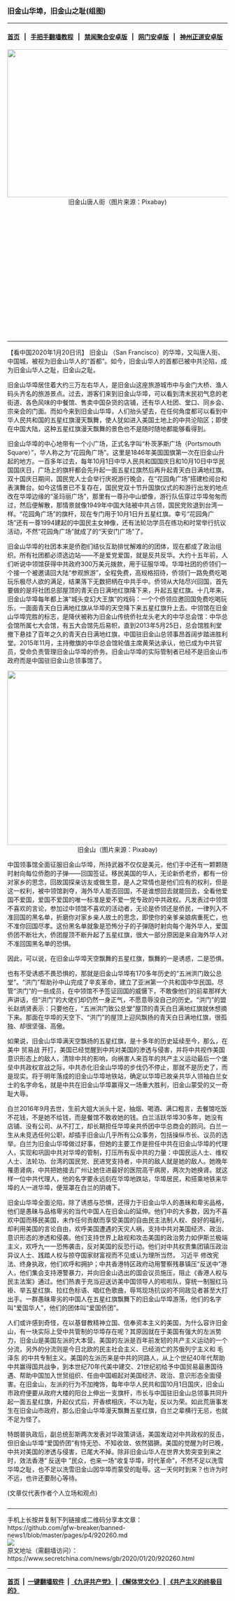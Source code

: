 ### 旧金山华埠，旧金山之耻(组图)
------------------------

#### [首页](https://github.com/gfw-breaker/banned-news1/blob/master/README.md) &nbsp;&nbsp;|&nbsp;&nbsp; [手把手翻墙教程](https://github.com/gfw-breaker/guides/wiki) &nbsp;&nbsp;|&nbsp;&nbsp; [禁闻聚合安卓版](https://github.com/gfw-breaker/bn-android) &nbsp;&nbsp;|&nbsp;&nbsp; [网门安卓版](https://github.com/oGate2/oGate) &nbsp;&nbsp;|&nbsp;&nbsp; [神州正道安卓版](https://github.com/SzzdOgate/update) 



<div class="article_right" style="fone-color:#000">
 <p style="text-align:center">
  <img alt="" src="https://img3.secretchina.com/pic/2020/1-20/p2607812a6907044-ss.jpg" style="height:337px; width:600px"/>
  <br>
   旧金山唐人街（图片来源：Pixabay)
   <span id="hideid" name="hideid" style="color:red;display:none;">
    <span href="https://www.secretchina.com">
    </span>
   </span>
  </br>
 </p>
 <div id="txt-mid1-t21-2017">
  <ins class="adsbygoogle" data-ad-client="ca-pub-1276641434651360" data-ad-slot="2451032099" style="display:inline-block;width:336px;height:280px">
  </ins>
  

---


  </div>
 </div>
 <p>
  【看中国2020年1月20日讯】
  <span href="https://www.secretchina.com/news/gb/tag/旧金山" target="_blank">
   旧金山
  </span>
  （San Francisco）的华埠，又叫唐人街、中国城，被视为旧金山华人的“首都”。如今，旧金山华人的首都已被中共沦陷，成为旧金山华人之耻，旧金山之耻。
  <span id="hideid" name="hideid" style="color:red;display:none;">
   <span href="https://www.secretchina.com">
   </span>
  </span>
 </p>
 <p>
  旧金山华埠居住着大约三万左右华人，是旧金山这座旅游城市中与金门大桥、渔人码头齐名的旅游景点。过去，游客们来到旧金山华埠，可以看到清末民初气息的老街道、各色风味的中餐馆、售卖中国杂货的店铺，还有华人社团、堂口、同乡会、宗亲会的门面。而如今来到旧金山华埠，人们抬头望去，在任何角度都可以看到中华人民共和国的五星红旗漫天飘舞，使人犹如进入美国土地上的中共沦陷区；即使在中国大陆，这种五星红旗漫天飘舞的景色也不是随时随地都能够看得到。
 </p>
 <p>
  旧金山华埠的中心地带有一个小广场，正式名字叫“朴茨茅斯广场（Portsmouth Square）”，华人称之为“花园角广场”。这里是1846年美国国旗第一次在旧金山升起的地方。一百多年过去，每年10月1日中华人民共和国国庆日和10月10日中华民国国庆日，广场上的旗杆都会先升起一面五星红旗然后再升起青天白日满地红旗。双十国庆日期间，国民党人士会举行庆祝游行晚会，在“花园角广场”搭建检阅台和表演舞台。如今这情景已不复存在，国民党双十节升国旗仪式的和游行出发的地点改在华埠边缘的“圣玛丽广场”，那里有一尊孙中山塑像，游行队伍穿过华埠匆匆而过，然后便解散，那情景就像1949年中国大陆被中共占领，国民党败退到台湾一样。“花园角广场”的旗杆，现在专门用于10月1日升五星红旗。幸亏“花园角广场”还有一尊1994建起的中国民主女神像，还有法轮功学员在练功和时常举行抗议活动，不然“花园角广场”就成了的“天安门广场”了。
 </p>
 <p>
  旧金山华埠的社团本来是侨胞们结伙互助排忧解难的的团体，现在都成了政治组织。所有社团都必须选边站——不是爱党爱国，就是反共反华。大约十五年前，人们听说中领馆获得中共政府300万美元拨款，用于征服华埠。华埠社团的侨领们一个接一个被邀请回大陆“参观旅游”，全程免费，高规格招待，侨领们一路免费吃喝玩乐极尽人欲的满足，结果落下无数把柄在中共手中。侨领从大陆尽兴回国，首先要做的是将社团总部屋顶的青天白日满地红旗降下来，升起五星红旗。十几年来，旧金山华埠每年都上演“城头变幻大王旗”的戏码：一个个侨领应邀回国免费吃喝玩乐，一面面青天白日满地红旗从华埠的天空降下来五星红旗升上去。中领馆在旧金山华埠完胜的标志，是降伏被称为旧金山传统侨社龙头老大的中华总会馆：中华总会馆所属七大会馆，有五大会馆先后易帜，直到2013年5月25日，总会馆胜利堂撤下悬挂了百年之久的青天白日满地红旗，中国驻旧金山总领事昂首阔步踏进胜利堂。2015年11月，主持撤旗的中华总会馆轮值主席黄荣达承认，他已成为中共官员，受命负责管理旧金山华埠的侨务。旧金山华埠的实际管制者已经不是旧金山市政府而是中国驻旧金山总领事馆了。
 </p>
 <p style="text-align:center">
  <img alt="" src="https://img3.secretchina.com/pic/2020/1-20/p2607813a926605463-ss.jpg" style="height:397px; width:600px"/>
  <br>
   旧金山（图片来源：Pixabay)
  </br>
 </p>
 <p>
  中国领事馆全面征服旧金山华埠，所持武器不仅仅是美元，他们手中还有一颗颗随时射向每位侨胞的子弹——回国签证。移民美国的华人，无论新侨老侨，都有一份对家乡的思念，回故国探亲访友或做生意，是人之常情也是他们应有的权利，但是这一权利，被中领馆剥夺，海外华人能否回国，不是谁想回去就能回去，全看他爱国不爱国，爱国不爱国的唯一标准是爱不爱一党专政的中共政权。凡发表过中领馆不喜欢的言论，参加过中领馆不喜欢的活动者，无论是侨领还是侨民，一律列入不准回国的黑名单，折磨你对家乡亲人故土的思念，即使你的亲爹亲娘病重死亡，也不准你回国尽孝。这份黑名单就象是恐怖分子的子弹随时射向每个海外华人，爱国侨团不断壮大，侨团屋顶不断升起了五星红旗，很大一部分原因是来自海外华人对不准回国黑名单的恐惧。
 </p>
 <p>
  因此，可以说，在旧金山华埠天空飘舞的五星红旗，飘舞的一是诱惑，二是恐惧。
 </p>
 <p>
  也有不受诱惑不畏恐惧的，那就是旧金山华埠有170多年历史的“五洲洪门致公总堂”。“洪门”帮助孙中山完成了辛亥革命，建立了亚洲第一个共和国中华民国。尽管“洪门”的一些成员，在中领馆不予签证回国的威慑下，不敢像他们的前辈那样大声讲话，但“洪门”的大佬们却仍然一身正气，不愿意辱没自己的历史。“洪门”的盟长赵炳贤表示：只要他在，“五洲洪门致公总堂”屋顶的青天白日满地红旗就休想摘下来。那面在华埠的天空下、“洪门”的屋顶上迎风飘扬的青天白日满地红旗，很孤独、却很坚强、高傲。
 </p>
 <p>
  如果说，旧金山华埠满天空飘扬的五星红旗，是十多年的历史延续至今，那么，在美中
  <span href="https://www.secretchina.com/news/gb/tag/贸易战" target="_blank">
   贸易战
  </span>
  开打，美国已经觉醒到中共对美国的渗透与侵害，并将中共视作美国意识形态上的敌人，清除中共的影响，向祸害人来百年的共产主义运动最后一个堡垒中共政权宣战之际，中共赤化旧金山华埠的步伐仍不停止，那就不是历史了，而是现实。将于明年落成的旧金山华埠地铁站，确定以华埠已故亲共华人领袖白兰女士的名字命名，就是中共在旧金山华埠赢得又一场重大胜利，旧金山蒙受的又一奇耻大辱。
 </p>
 <p>
  白兰2016年9月去世，生前大姐大派头十足，抽烟、喝酒、满口粗言，去餐馆吃饭不花钱，不是她不给钱，而是餐馆不敢收她的钱。白兰活跃华埠30多年，她没有店铺、没有公司、从不打工，却长期担任华埠亲共侨团中华总商会的顾问。白兰一生从未竞选任何公职，却插手旧金山几乎所有公众事务，包括操纵市长、议员的选举。白兰为旧金山华埠做过好事，但她的主要工作是担任中共在旧金山华埠的代理人，实现和巩固中共对华埠的管制，打压所有反中共的力量：中国民运人士、维权人士、法轮功、台湾的国民党、民进党支持者，中共的敌人就是她的敌人。她晚年罹患肾病，中共把她接去广州让她住进最好的医院高干病房，两次为她换肾。就这样一位中共代理人，他的名字要永远刻在华埠地跌站，华埠居民，和搭乘地铁来华埠的人一进华埠，便笼罩在白兰的阴魂下。
 </p>
 <p>
  旧金山华埠全面沦陷，除了诱惑与恐惧，还得力于旧金山华人的愚昧和卑劣品格，他们是愚昧与品格卑劣的当代中国人在旧金山的延伸。他们中的大多数，因为不喜欢中国而移民美国，未作任何贡献而享受美国的自由民主法制人权、良好的福利，却利用美国的言论自由，欢呼美国遭遇的天灾人祸，支持中共对美国经济、政治、意识形态的渗透和侵袭。他们支持世界上敌视和攻击美国的政治势力如伊斯兰极端主义，欢呼九一一恐怖袭击，反对美国的反恐行动。他们对中共权贵集团镇压政治异议人士、践踏人权与掠夺国家财富视而不见或认为理所当然，
  <span href="https://www.secretchina.com/news/gb/tag/习近平" target="_blank">
   习近平
  </span>
  修改宪法、终身执政，他们欢呼和拥护；中共香港特区政府动用警察残暴镇压“反送中”港人，他们集会支持港警暴力，并向旧金山选出的国会议员施压，阻止《香港人权与民主法案》通过。他们热衷于充当迎送访美中国领导人的啦啦队，穿统一制服红马褂、举五星红旗、拉红色标语、唱红色歌曲，辱骂现场抗议的不同政见者甚至大打出手。一群愚昧卑劣的中国人在五星红旗飘舞下的旧金山华埠游荡，他们的名字叫“爱国华人”，他们的团体叫“爱国侨团”。
 </p>
 <p>
  人们或许感到奇怪，在以基督教精神立国、信奉资本主义的美国，为什么容许旧金山，有一块实际上受中共管制的华埠存在呢？其原因就在于美国有强大的左派势力，旧金山是美国左派的大本营。美国的左派是百年前发轫的共产主义运动的一个分流，另外的分流则是今日北欧的民主社会主义、已经消亡的苏俄列宁主义和
  <span href="https://www.secretchina.com/news/gb/tag/毛泽东" target="_blank">
   毛泽东
  </span>
  的中共专制主义。美国的左派历来是中共的同路人，从上个世纪40年代帮助中共赢得国共战争，到本世纪70年代美中建交、21世纪初给予中国贸易最惠国待遇、帮助中国加入世贸组织、任由中国崛起对美国经济、政治、意识形态全面侵害。在旧金山，左派的行为不加掩饰，每年中华人民共和国10月1日国庆，旧金山市政府便要从政府大楼的阳台上伸出一支旗杆，市长与中国驻旧金山总领事共同升起一面五星红旗，升起仪式后，开香槟相庆，不以为耻，反以为荣。如此荒唐事发生在旧金山市政府，那么旧金山华埠漫天飘舞五星红旗，白兰之辈横行无忌，也就不足为怪了。
 </p>
 <p>
  特朗普执政后，副总统彭斯两次发表对华政策讲话，美国发动对中共政权的反击，但旧金山华埠“爱国侨团”有恃无恐、不知收敛、依然猖獗。美国的觉醒为时已晚，中共对美国的渗透与侵害，已尾大不掉。除非旧金山华人在世界大势突变到来之时，效法香港“
  <span href="https://www.secretchina.com/news/gb/tag/反送中" target="_blank">
   反送中
  </span>
  ”民众，也来一场“收复华埠，时代革命”，不然不足以洗雪华埠之耻，也不足以洗雪旧金山因华埠而蒙受的耻辱。这一天何时到来？也许为时不远，也许还要耐心等待。
 </p>
 (文章仅代表作者个人立场和观点)
 <center>
  <div>
   <div id="txt-mid2-t22-2017" style="display: block;  max-height: 351px;  overflow: hidden;">
    <div id="SC-21xxx">
    </div>
    <ins class="adsbygoogle" data-ad-client="ca-pub-1276641434651360" data-ad-format="auto" data-ad-slot="4301710469" data-full-width-responsive="true" style="display:block">
    </ins>
   </div>
  </div>
 </center>
 <div style="padding-top:12px;">
 </div>
</div>

<hr/>
手机上长按并复制下列链接或二维码分享本文章：<br/>
https://github.com/gfw-breaker/banned-news1/blob/master/pages/p4/920260.md <br/>
<a href='https://github.com/gfw-breaker/banned-news1/blob/master/pages/p4/920260.md'><img src='https://github.com/gfw-breaker/banned-news1/blob/master/pages/p4/920260.md.png'/></a> <br/>
原文地址（需翻墙访问）：https://www.secretchina.com/news/gb/2020/01/20/920260.html


------------------------
#### [首页](https://github.com/gfw-breaker/banned-news1/blob/master/README.md) &nbsp;|&nbsp; [一键翻墙软件](https://github.com/gfw-breaker/nogfw/blob/master/README.md) &nbsp;| [《九评共产党》](https://github.com/gfw-breaker/9ping.md/blob/master/README.md#九评之一评共产党是什么) | [《解体党文化》](https://github.com/gfw-breaker/jtdwh.md/blob/master/README.md) | [《共产主义的终极目的》](https://github.com/gfw-breaker/gczydzjmd.md/blob/master/README.md)


<img src='http://gfw-breaker.win/banned-news/pages/p4/920260.md' width='0px' height='0px'/>